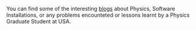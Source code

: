 You can find some of the interesting [blogs](https://bhishanpdl.github.io/blogs/) about Physics, Software Installations, or
any problems encounteted or lessons learnt by a Physics Graduate Student at USA.


